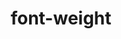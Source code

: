 ---
title: "font-weight"
description: ""
category: css
keywords: font,weight
last_test_date: "2021-01-31"
test_url: "/tests/css-font-weight.html"
test_results_url: "https://testi.at/proj/5QnIVlijE5FP53uPe4Ty0F8P"
stats: {
  apple-mail: {
    macos: {
      "11": "y",
      "12": "y",
      "13": "y"
    },
    ios: {
      "11": "y",
      "12": "y",
      "13": "y",
      "14": "y"
    }
  },
  gmail: {
    desktop-webmail: {
      "2021-01": "y"
    },
    ios: {
      "2021-01": "y"
    },
    android: {
      "2021-01": "y"
    },
    mobile-webmail: {
      "2021-01": "y"
    }
  },
  orange: {
    desktop-webmail: {
      "2021-01":"y",
      "2021-03":"a #1"
    },
    ios: {
      "2021-01":"y"
    },
    android: {
      "2021-01":"y"
    }
  },
  outlook: {
    windows: {
      "2007": "a #1",
      "2010": "a #1",
      "2013": "a #1",
      "2016": "a #1",
      "2019": "a #1"
    },
    windows-10-mail: {
      "2021-01": "a #1"
    },
    macos: {
      "2021-01": "y"
    },
    outlook-com: {
      "2021-01": "y"
    },
    ios: {
      "2021-01": "y"
    },
    android: {
      "4.2101.1": "y"
    }
  },
  yahoo: {
    desktop-webmail: {
      "2021-01": "a #1"
    },
    ios: {
      "6.21.1": "a #1"
    },
    android: {
      "6.16.2.1525679": "a #1"
    }
  },
  aol: {
    desktop-webmail: {
      "2021-01": "a #1"
    },
    ios: {
      "2021-01": "a #1"
    },
    android: {
      "2021-01": "a #1"
    }
  },
  samsung-email: {
    android: {
      "6.1.31.2": "y"
    }
  },
  sfr: {
    desktop-webmail: {
      "2021-01":"y"
    },
    ios: {
      "2021-01":"y"
    },
    android: {
      "2021-01":"y"
    }
  },
  thunderbird: {
    macos: {
      "2021-01": "y"
    }
  },
  protonmail: {
    desktop-webmail: {
      "2021-01":"y"
    },
    ios: {
      "2021-01":"y"
    },
    android: {
      "2021-01":"y"
    }
  },
  hey: {
    desktop-webmail: {
      "2021-01":"y"
    }
  },
  mail-ru: {
    desktop-webmail: {
      "2021-01":"y"
    }
  }
}
notes_by_num: {
  "1": "Partial support. `<number>` values are not supported as per CSS Fonts Level 4 where any `<number>` value between 1 and 1000 (inclusive) is a valid value. Only the following numeric values are supported: 100, 200, 300, 400, 500, 600, 700, 800, and 900."
}
links: {
  "Can I use: CSS property: font-weight":"https://caniuse.com/mdn-css_properties_font-weight",
  "Can I use: CSS property: font-weight: `<number>` syntax":"https://caniuse.com/mdn-css_properties_font-weight_number",
  "MDN: font-weight":"https://developer.mozilla.org/en-US/docs/Web/CSS/font-weight"
}
---